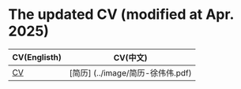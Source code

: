 # The updated CV (modified at Apr. 2025)

|CV(Englisth)|CV(中文)|
|---|---|
|[CV](../image/CV_weiweixu.pdf)|[简历] (../image/简历-徐伟伟.pdf)|
